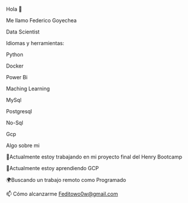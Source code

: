 Hola 👋

Me llamo Federico Goyechea

Data Scientist

Idiomas y herramientas:

Python

Docker

Power Bi

Maching Learning

MySql

Postgresql

No-Sql

Gcp


Algo sobre mi

🔭Actualmente estoy trabajando en mi proyecto final del Henry Bootcamp

🌱Actualmente estoy aprendiendo GCP

🌍Buscando un trabajo remoto como Programado

📫 Cómo alcanzarme Feditowo0w@gmail.com
